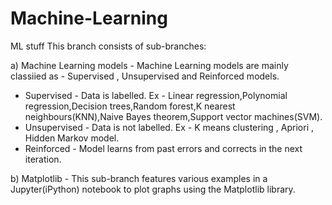 # Machine-Learning
ML stuff
This branch consists of sub-branches:

a) Machine Learning models - Machine Learning models are mainly classiied as - Supervised , Unsupervised and Reinforced models.
   * Supervised - Data is labelled.
      Ex - Linear regression,Polynomial regression,Decision trees,Random forest,K nearest neighbours(KNN),Naive Bayes theorem,Support                vector machines(SVM).
   * Unsupervised - Data is not labelled.
      Ex - K means clustering , Apriori , Hidden Markov model.
   * Reinforced - Model learns from past errors and corrects in the next iteration.
   
b) Matplotlib - This sub-branch features various examples in a Jupyter(iPython) notebook to plot graphs using the Matplotlib library.
     
